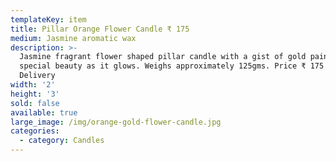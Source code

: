 ```yaml
---
templateKey: item
title: Pillar Orange Flower Candle ₹ 175
medium: Jasmine aromatic wax
description: >-
  Jasmine fragrant flower shaped pillar candle with a gist of gold paint adds a
  special beauty as it glows. Weighs approximately 125gms. Price ₹ 175 +
  Delivery
width: '2'
height: '3'
sold: false
available: true
large_image: /img/orange-gold-flower-candle.jpg
categories:
  - category: Candles
---
```



